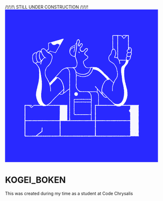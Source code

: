 /!\/!\/!\ STILL UNDER CONSTRUCTION /!\/!\/!\
![](giphy.gif)


# KOGEI_BOKEN
This was created during my time as a student at Code Chrysalis


